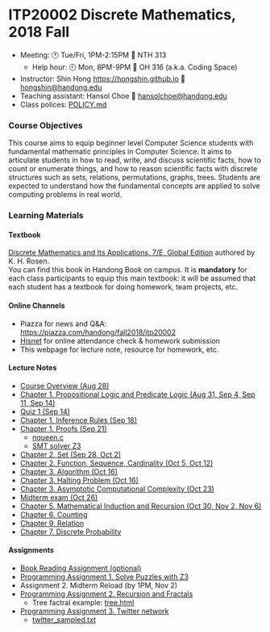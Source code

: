 # ITP20002 Discrete Mathematics, 2018 Fall #

* Meeting: :clock1: Tue/Fri, 1PM-2:15PM :door: NTH 313
  - Help hour: :clock9: Mon, 8PM-9PM :door: OH 316 (a.k.a. Coding Space)
* Instructor: Shin Hong https://hongshin.github.io :email: hongshin@handong.edu
* Teaching assistant: Hansol Choe :email: hansolchoe@handong.edu
* Class polices: [POLICY.md](POLICY.md)

### Course Objectives ###
This course aims to equip beginner level Computer Science students with fundamental mathematic principles in Computer Science. It aims to articulate students in how to read, write, and discuss scientific facts, how to count or enumerate things, and how to reason scientific facts with discrete structures such as sets, relations, permutations, graphs, trees. Students are expected to understand how the fundamental concepts are applied to solve computing problems in real world.

### Learning Materials ###
#### Textbook ####
[Discrete Mathematics and Its Applications, 7/E, Global Edition](http://www.kyobobook.co.kr/product/detailViewEng.laf?ejkGb=ENG&mallGb=ENG&barcode=9789814670135&orderClick=LAG&Kc=) authored by K. H. Rosen.  
You can find this book in Handong Book on campus. It is **mandatory** for each class participants to equip this main textbook: it will be assumed that each student has a textbook for doing homework, team projects, etc.

#### Online Channels ####
* Piazza for news and Q&A: https://piazza.com/handong/fall2018/itp20002
* [Hisnet](http://hisnet.handong.edu) for online attendance check & homework submission
* This webpage for lecture note, resource for homework, etc.

#### Lecture Notes  ####
* [Course Overview (Aug 28)](notes/syllabus.pdf)  
* [Chapter 1. Propositional Logic and Predicate Logic (Aug 31, Sep 4, Sep 11, Sep 14)](notes/Ch1-Logic.pdf)
* [Quiz 1 (Sep 14)](notes/quiz1.pdf)
* [Chapter 1. Inference Rules (Sep 18)](notes/Ch1-Inference-Rule.pdf)
* [Chapter 1. Proofs (Sep 21)](notes/Ch1-Proof.pdf)
  * [nqueen.c](notes/nqueen.c)
  * [SMT solver Z3](https://github.com/Z3Prover/z3)
* [Chapter 2. Set (Sep 28, Oct 2)](notes/Ch2-Set.pdf)
* [Chapter 2. Function, Sequence, Cardinality (Oct 5, Oct 12)](notes/Ch2-Function.pdf)
* [Chapter 3. Algorithm (Oct 16)](notes/Ch3-Algorithm.pdf)
* [Chapter 3. Halting Problem (Oct 16)](notes/Ch3-HaltingProblem.pdf)
* [Chapter 3. Asymptotic Computational Complexity (Oct 23)](notes/Ch3-AsymptoticComplexity.pdf)
* [Midterm exam (Oct 26)](notes/problems.pdf)
* [Chapter 5. Mathematical Induction and Recursion (Oct 30, Nov 2, Nov 6)](notes/Ch5.pdf)
* [Chapter 6. Counting](notes/Ch6.pdf)
* [Chapter 9. Relation](notes/Ch9.pdf)
* [Chapter 7. Discrete Probability](https://www.dropbox.com/s/v6jpmp6cgtkc69m/Chapter7.pptx?dl=0)

#### Assignments ####
* [Book Reading Assignment (optional)](assignments/book.md)
* [Programming Assignment 1. Solve Puzzles with Z3](assignments/pa1.pdf)
* Assignment 2. Midterm Reload (by 1PM, Nov 2)
* [Programming Assignment 2. Recursion and Fractals](assignments/pa2.pdf)
	- Tree factral example: [tree.html](assignments/tree.html)
* [Programming Assignment 3. Twitter network](assignments/pa3.pdf)
	- [twitter_sampled.txt](assignments/twitter_sampled.txt)
<!--
Nov 09.  
Nov 13.  
Nov 16.  
Nov 20.  
Nov 23.  
Nov 27.  
Nov 30.   
Dec 04.  
Dec 07. Term project demo  
Dec 11.  
Dec 14. Final exam: written & programming exam  
-->

